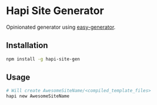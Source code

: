 # Hapi Site Generator

Opinionated generator using [easy-generator](https://github.com/mglagola/easy-generator).

## Installation

```bash
npm install -g hapi-site-gen
```

## Usage

```bash
# Will create AwesomeSiteName/<compiled_template_files>
hapi new AwesomeSiteName
```

